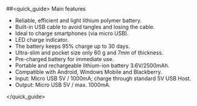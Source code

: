##<quick_guide> Main features
- Reliable, efficient and light lithium polymer battery.
- Built-in USB cable to avoid tangles and losing the cable.
- Ideal to charge smartphones (via micro USB).
- LED charge indicator.
- The battery keeps 95% charge up to 30 days.
- Ultra-slim and pocket size only 60 g and 7mm of thickness.
- Pre-charged battery for immediate use.
- Portable and rechargeable lithium-ion battery 3.6V/2500mAh.
- Compatible with Android, Windows Mobile and Blackberry.
- Input: Micro USB 5V / 1000mA; charge through standard 5V USB Host.
- Output: Micro USB 5V / max. 1000mA.

</quick_guide>
